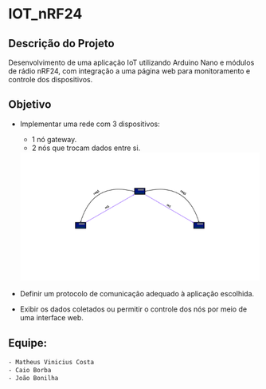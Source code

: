 # IOT_nRF24
## Descrição do Projeto
Desenvolvimento de uma aplicação IoT utilizando Arduino Nano e módulos de rádio nRF24, com integração a uma página web para monitoramento e controle dos dispositivos.

## Objetivo
- Implementar uma rede com 3 dispositivos:
    - 1 nó gateway.
    - 2 nós que trocam dados entre si.
    
    <img src="src/req1.png" alt="diagrama_trab">
- Definir um protocolo de comunicação adequado à aplicação escolhida.
- Exibir os dados coletados ou permitir o controle dos nós por meio de uma interface web.

## Equipe: 
    - Matheus Vinicius Costa
    - Caio Borba
    - João Bonilha

